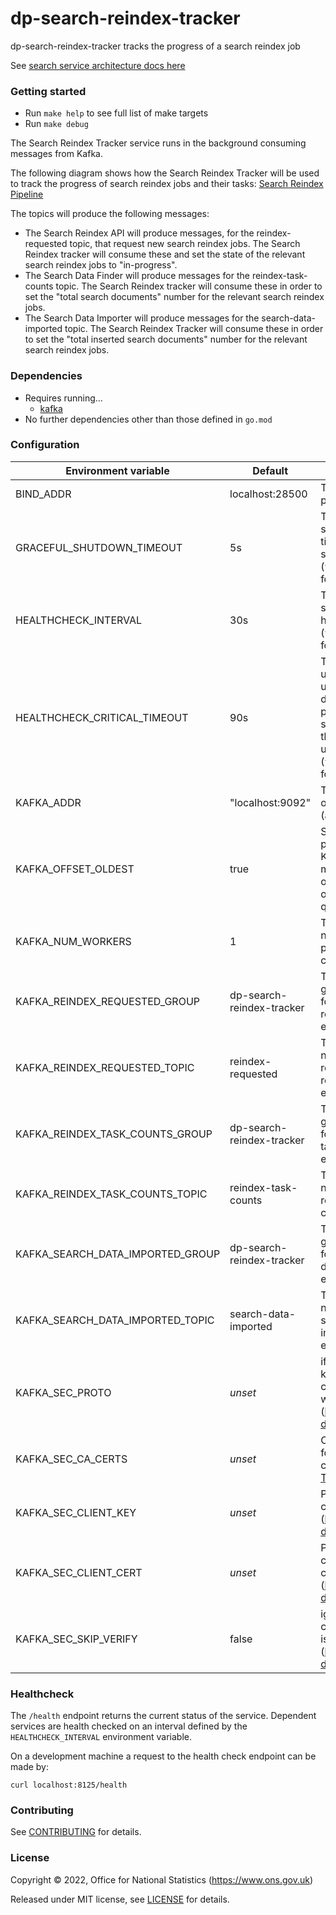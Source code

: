 # dp-search-reindex-tracker

dp-search-reindex-tracker tracks the progress of a search reindex job

See [search service architecture docs here](https://github.com/ONSdigital/dp-search-api/tree/develop/architecture#search-service-architecture)

### Getting started

* Run `make help` to see full list of make targets
* Run `make debug`

The Search Reindex Tracker service runs in the background consuming messages from Kafka. 

The following diagram shows how the Search Reindex Tracker will be used to track the progress of search reindex jobs and their tasks:
[Search Reindex Pipeline](https://miro.com/app/board/o9J_liKF4Lg=/?fromRedirect=1)

The topics will produce the following messages:
- The Search Reindex API will produce messages, for the reindex-requested topic, that request new search reindex jobs. 
  The Search Reindex tracker will consume these and set the state of the relevant search reindex jobs to "in-progress". 
- The Search Data Finder will produce messages for the reindex-task-counts topic. 
  The Search Reindex tracker will consume these in order to set the "total search documents" number for the relevant search reindex jobs. 
- The Search Data Importer will produce messages for the search-data-imported topic.
  The Search Reindex Tracker will consume these in order to set the "total inserted search documents" number for the relevant search reindex jobs.

### Dependencies

* Requires running…
  * [kafka](https://github.com/ONSdigital/dp/blob/main/guides/INSTALLING.md#prerequisites)
* No further dependencies other than those defined in `go.mod`

### Configuration

| Environment variable               | Default                           | Description
| ----------------------------       | --------------------------------- | -----------
| BIND_ADDR                          | localhost:28500                    | The host and port to bind to
| GRACEFUL_SHUTDOWN_TIMEOUT          | 5s                                | The graceful shutdown timeout in seconds (`time.Duration` format)
| HEALTHCHECK_INTERVAL               | 30s                               | Time between self-healthchecks (`time.Duration` format)
| HEALTHCHECK_CRITICAL_TIMEOUT       | 90s                               | Time to wait until an unhealthy dependent propagates its state to make this app unhealthy (`time.Duration` format)
| KAFKA_ADDR                         | "localhost:9092"                  | The address of Kafka (accepts list)
| KAFKA_OFFSET_OLDEST                | true                              | Start processing Kafka messages in order from the oldest in the queue
| KAFKA_NUM_WORKERS                  | 1                                 | The maximum number of parallel kafka consumers
| KAFKA_REINDEX_REQUESTED_GROUP      | dp-search-reindex-tracker         | The consumer group name for reindex requested events
| KAFKA_REINDEX_REQUESTED_TOPIC      | reindex-requested                 | The topic name for reindex requested events
| KAFKA_REINDEX_TASK_COUNTS_GROUP    | dp-search-reindex-tracker         | The consumer group name for reindex task count events
| KAFKA_REINDEX_TASK_COUNTS_TOPIC    | reindex-task-counts               | The topic name for reindex task count events
| KAFKA_SEARCH_DATA_IMPORTED_GROUP   | dp-search-reindex-tracker         | The consumer group name for search data imported events
| KAFKA_SEARCH_DATA_IMPORTED_TOPIC   | search-data-imported              | The topic name for search data imported events
| KAFKA_SEC_PROTO                    | _unset_                           | if set to `TLS`, kafka connections will use TLS ([kafka TLS doc])
| KAFKA_SEC_CA_CERTS                 | _unset_                           | CA cert chain for the server cert ([kafka TLS doc])
| KAFKA_SEC_CLIENT_KEY               | _unset_                           | PEM for the client key ([kafka TLS doc])
| KAFKA_SEC_CLIENT_CERT              | _unset_                           | PEM for the client certificate ([kafka TLS doc])
| KAFKA_SEC_SKIP_VERIFY              | false                             | ignores server certificate issues if `true` ([kafka TLS doc])

[kafka TLS doc]: https://github.com/ONSdigital/dp-kafka/tree/main/examples#tls

### Healthcheck

 The `/health` endpoint returns the current status of the service. Dependent services are health checked on an interval defined by the `HEALTHCHECK_INTERVAL` environment variable.

 On a development machine a request to the health check endpoint can be made by:

 `curl localhost:8125/health`

### Contributing

See [CONTRIBUTING](CONTRIBUTING.md) for details.

### License

Copyright © 2022, Office for National Statistics (https://www.ons.gov.uk)

Released under MIT license, see [LICENSE](LICENSE.md) for details.
